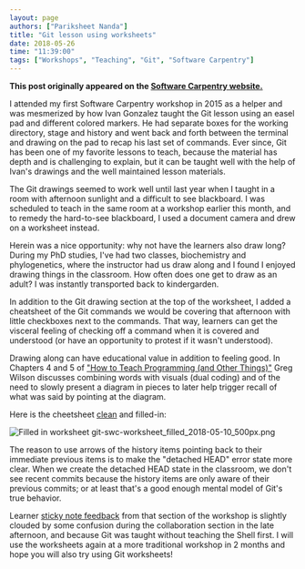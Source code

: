 ```yaml
---
layout: page
authors: ["Pariksheet Nanda"]
title: "Git lesson using worksheets"
date: 2018-05-26
time: "11:39:00"
tags: ["Workshops", "Teaching", "Git", "Software Carpentry"]
---
```


<p><b>This post originally appeared on the <a href="https://software-carpentry.org/">Software Carpentry website.</a></b></p>

I attended my first Software Carpentry workshop in 2015 as a helper and was
mesmerized by how Ivan Gonzalez taught the Git lesson using an easel pad and
different colored markers.  He had separate boxes for the working directory,
stage and history and went back and forth between the terminal and drawing on
the pad to recap his last set of commands.  Ever since, Git has been one of my
favorite lessons to teach, because the material has depth and is challenging to
explain, but it can be taught well with the help of Ivan's drawings and the well
maintained lesson materials.

The Git drawings seemed to work well until last year when I taught in a room
with afternoon sunlight and a difficult to see blackboard.  I was scheduled to
teach in the same room at a workshop earlier this month, and to remedy the
hard-to-see blackboard, I used a document camera and drew on a worksheet
instead.

Herein was a nice opportunity: why not have the learners also draw long?  During
my PhD studies, I've had two classes, biochemistry and phylogenetics, where the
instructor had us draw along and I found I enjoyed drawing things in the
classroom.  How often does one get to draw as an adult?  I was instantly
transported back to kindergarden.

In addition to the Git drawing section at the top of the worksheet, I added a
cheatsheet of the Git commands we would be covering that afternoon with little
checkboxes next to the commands.  That way, learners can get the visceral
feeling of checking off a command when it is covered and understood (or have an
opportunity to protest if it wasn't understood).

Drawing along can have educational value in addition to feeling good.  In
Chapters 4 and 5 of
["How to Teach Programming (and Other Things)"](http://third-bit.com/teaching/)
Greg Wilson discusses combining words with visuals (dual coding) and of the need
to slowly present a diagram in pieces to later help trigger recall of what was
said by pointing at the diagram.

Here is the cheetsheet
[clean](https://github.com/omsai/git-swc-worksheet/releases/tag/v2018.05.10) and
filled-in:

![Filled in worksheet git-swc-worksheet_filled_2018-05-10_500px.png](https://user-images.githubusercontent.com/166624/40854696-3eec00f8-65a0-11e8-99e4-7bd4c893e93e.png)

The reason to use arrows of the history items pointing back to their immediate
previous items is to make the "detached HEAD" error state more clear.  When we
create the detached HEAD state in the classroom, we don't see recent commits
because the history items are only aware of their previous commits; or at least
that's a good enough mental model of Git's true behavior.

Learner
[sticky note feedback](https://github.com/tem11010/2018-05-10-UConn/wiki/Stickies-feedback#day-1-afternoon-git)
from that section of the workshop is slightly clouded by some confusion during
the collaboration section in the late afternoon, and because Git was taught
without teaching the Shell first.  I will use the worksheets again at a more
traditional workshop in 2 months and hope you will also try using Git
worksheets!
